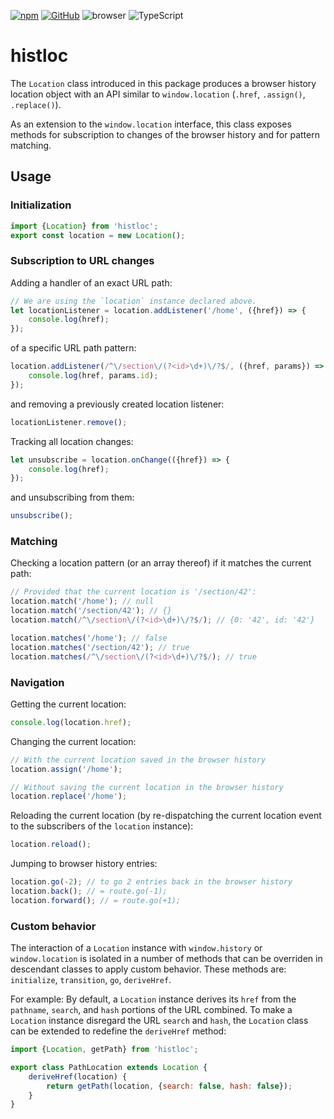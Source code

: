 [![npm](https://img.shields.io/npm/v/histloc?labelColor=royalblue&color=royalblue&style=flat-square)](https://www.npmjs.com/package/histloc) [![GitHub](https://img.shields.io/badge/-GitHub-royalblue?labelColor=royalblue&color=royalblue&style=flat-square&logo=github)](https://github.com/axtk/router) ![browser](https://img.shields.io/badge/browser-✓-345?labelColor=345&color=345&style=flat-square) ![TypeScript](https://img.shields.io/badge/TypeScript-✓-345?labelColor=345&color=345&style=flat-square)

# histloc

The `Location` class introduced in this package produces a browser history location object with an API similar to `window.location` (`.href`, `.assign()`, `.replace()`).

As an extension to the `window.location` interface, this class exposes methods for subscription to changes of the browser history and for pattern matching.

## Usage

### Initialization

```js
import {Location} from 'histloc';
export const location = new Location();
```

### Subscription to URL changes

Adding a handler of an exact URL path:

```js
// We are using the `location` instance declared above.
let locationListener = location.addListener('/home', ({href}) => {
    console.log(href);
});
```

of a specific URL path pattern:

```js
location.addListener(/^\/section\/(?<id>\d+)\/?$/, ({href, params}) => {
    console.log(href, params.id);
});
```

and removing a previously created location listener:

```js
locationListener.remove();
```

Tracking all location changes:

```js
let unsubscribe = location.onChange(({href}) => {
    console.log(href);
});
```

and unsubscribing from them:

```js
unsubscribe();
```

### Matching

Checking a location pattern (or an array thereof) if it matches the current path:

```js
// Provided that the current location is '/section/42':
location.match('/home'); // null
location.match('/section/42'); // {}
location.match(/^\/section\/(?<id>\d+)\/?$/); // {0: '42', id: '42'}

location.matches('/home'); // false
location.matches('/section/42'); // true
location.matches(/^\/section\/(?<id>\d+)\/?$/); // true
```

### Navigation

Getting the current location:

```js
console.log(location.href);
```

Changing the current location:

```js
// With the current location saved in the browser history
location.assign('/home');
```

```js
// Without saving the current location in the browser history
location.replace('/home');
```

Reloading the current location (by re-dispatching the current location event to the subscribers of the `location` instance):

```js
location.reload();
```

Jumping to browser history entries:

```js
location.go(-2); // to go 2 entries back in the browser history
location.back(); // = route.go(-1);
location.forward(); // = route.go(+1);
```

### Custom behavior

The interaction of a `Location` instance with `window.history` or `window.location` is isolated in a number of methods that can be overriden in descendant classes to apply custom behavior. These methods are: `initialize`, `transition`, `go`, `deriveHref`.

For example: By default, a `Location` instance derives its `href` from the `pathname`, `search`, and `hash` portions of the URL combined. To make a `Location` instance disregard the URL `search` and `hash`, the `Location` class can be extended to redefine the `deriveHref` method:

```js
import {Location, getPath} from 'histloc';

export class PathLocation extends Location {
    deriveHref(location) {
        return getPath(location, {search: false, hash: false});
    }
}
```

